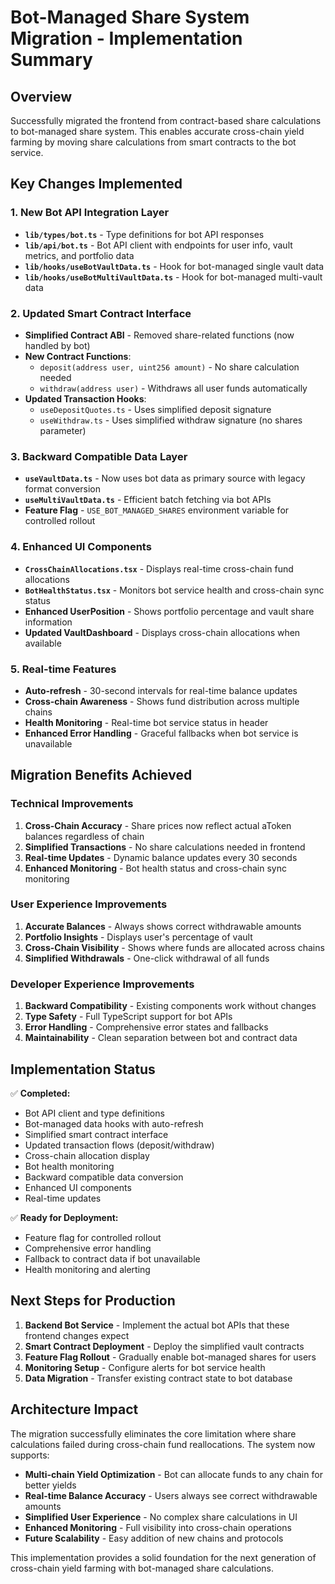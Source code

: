 # Bot-Managed Share System Migration - Implementation Summary

## Overview

Successfully migrated the frontend from contract-based share calculations to bot-managed share system. This enables accurate cross-chain yield farming by moving share calculations from smart contracts to the bot service.

## Key Changes Implemented

### 1. New Bot API Integration Layer

- **`lib/types/bot.ts`** - Type definitions for bot API responses
- **`lib/api/bot.ts`** - Bot API client with endpoints for user info, vault metrics, and portfolio data
- **`lib/hooks/useBotVaultData.ts`** - Hook for bot-managed single vault data
- **`lib/hooks/useBotMultiVaultData.ts`** - Hook for bot-managed multi-vault data

### 2. Updated Smart Contract Interface

- **Simplified Contract ABI** - Removed share-related functions (now handled by bot)
- **New Contract Functions**:
  - `deposit(address user, uint256 amount)` - No share calculation needed
  - `withdraw(address user)` - Withdraws all user funds automatically
- **Updated Transaction Hooks**:
  - `useDepositQuotes.ts` - Uses simplified deposit signature
  - `useWithdraw.ts` - Uses simplified withdraw signature (no shares parameter)

### 3. Backward Compatible Data Layer

- **`useVaultData.ts`** - Now uses bot data as primary source with legacy format conversion
- **`useMultiVaultData.ts`** - Efficient batch fetching via bot APIs
- **Feature Flag** - `USE_BOT_MANAGED_SHARES` environment variable for controlled rollout

### 4. Enhanced UI Components

- **`CrossChainAllocations.tsx`** - Displays real-time cross-chain fund allocations
- **`BotHealthStatus.tsx`** - Monitors bot service health and cross-chain sync status
- **Enhanced UserPosition** - Shows portfolio percentage and vault share information
- **Updated VaultDashboard** - Displays cross-chain allocations when available

### 5. Real-time Features

- **Auto-refresh** - 30-second intervals for real-time balance updates
- **Cross-chain Awareness** - Shows fund distribution across multiple chains
- **Health Monitoring** - Real-time bot service status in header
- **Enhanced Error Handling** - Graceful fallbacks when bot service is unavailable

## Migration Benefits Achieved

### Technical Improvements

1. **Cross-Chain Accuracy** - Share prices now reflect actual aToken balances regardless of chain
2. **Simplified Transactions** - No share calculations needed in frontend
3. **Real-time Updates** - Dynamic balance updates every 30 seconds
4. **Enhanced Monitoring** - Bot health status and cross-chain sync monitoring

### User Experience Improvements

1. **Accurate Balances** - Always shows correct withdrawable amounts
2. **Portfolio Insights** - Displays user's percentage of vault
3. **Cross-Chain Visibility** - Shows where funds are allocated across chains
4. **Simplified Withdrawals** - One-click withdrawal of all funds

### Developer Experience Improvements

1. **Backward Compatibility** - Existing components work without changes
2. **Type Safety** - Full TypeScript support for bot APIs
3. **Error Handling** - Comprehensive error states and fallbacks
4. **Maintainability** - Clean separation between bot and contract data

## Implementation Status

✅ **Completed:**

- Bot API client and type definitions
- Bot-managed data hooks with auto-refresh
- Simplified smart contract interface
- Updated transaction flows (deposit/withdraw)
- Cross-chain allocation display
- Bot health monitoring
- Backward compatible data conversion
- Enhanced UI components
- Real-time updates

✅ **Ready for Deployment:**

- Feature flag for controlled rollout
- Comprehensive error handling
- Fallback to contract data if bot unavailable
- Health monitoring and alerting

## Next Steps for Production

1. **Backend Bot Service** - Implement the actual bot APIs that these frontend changes expect
2. **Smart Contract Deployment** - Deploy the simplified vault contracts
3. **Feature Flag Rollout** - Gradually enable bot-managed shares for users
4. **Monitoring Setup** - Configure alerts for bot service health
5. **Data Migration** - Transfer existing contract state to bot database

## Architecture Impact

The migration successfully eliminates the core limitation where share calculations failed during cross-chain fund reallocations. The system now supports:

- **Multi-chain Yield Optimization** - Bot can allocate funds to any chain for better yields
- **Real-time Balance Accuracy** - Users always see correct withdrawable amounts
- **Simplified User Experience** - No complex share calculations in UI
- **Enhanced Monitoring** - Full visibility into cross-chain operations
- **Future Scalability** - Easy addition of new chains and protocols

This implementation provides a solid foundation for the next generation of cross-chain yield farming with bot-managed share calculations.
